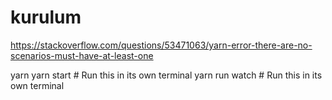 # kurulum
https://stackoverflow.com/questions/53471063/yarn-error-there-are-no-scenarios-must-have-at-least-one

yarn
yarn start      # Run this in its own terminal
yarn run watch  # Run this in its own terminal

